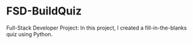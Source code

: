 # FSD-BuildQuiz
Full-Stack Developer Project: In this project, I created a fill-in-the-blanks quiz using Python.
